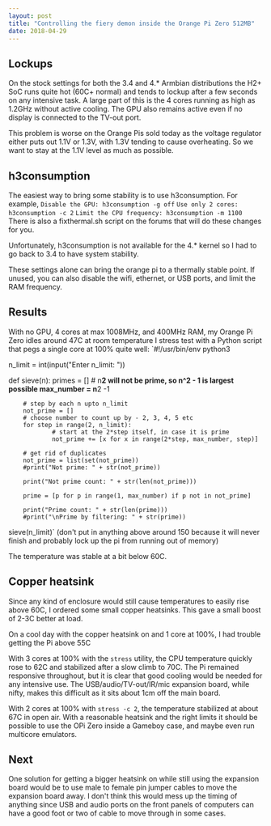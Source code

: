 ```yaml
---
layout: post
title: "Controlling the fiery demon inside the Orange Pi Zero 512MB"
date: 2018-04-29
---
```

## Lockups
On the stock settings for both the 3.4 and 4.* Armbian distributions the H2+ SoC runs quite hot (60C+ normal) and tends to lockup after a few seconds on any intensive task. A large part of this is the 4 cores running as high as 1.2GHz without active cooling. The GPU also remains active even if no display is connected to the TV-out port.

This problem is worse on the Orange Pis sold today as the voltage regulator either puts out 1.1V or 1.3V, with 1.3V tending to cause overheating. So we want to stay at the 1.1V level as much as possible.

## h3consumption
The easiest way to bring some stability is to use h3consumption. For example,
`Disable the GPU: h3consumption -g off`
`Use only 2 cores: h3consumption -c 2`
`Limit the CPU frequency: h3consumption -m 1100`
There is also a fixthermal.sh script on the forums that will do these changes for you.

Unfortunately, h3consumption is not available for the 4.* kernel so I had to go back to 3.4 to have system stability.

These settings alone can bring the orange pi to a thermally stable point. If unused, you can also disable the wifi, ethernet, or USB ports, and limit the RAM frequency.

## Results
With no GPU, 4 cores at max 1008MHz, and 400MHz RAM, my Orange Pi Zero idles around 47C at room temperature
I stress test with a Python script that pegs a single core at 100% quite well:
`#!/usr/bin/env python3

n_limit = int(input("Enter n_limit: "))

def sieve(n):
        primes = []
        # n**2 will not be prime, so n^2 - 1 is largest possible
        max_number = n**2 -1

        # step by each n upto n_limit
        not_prime = []
        # choose number to count up by - 2, 3, 4, 5 etc
        for step in range(2, n_limit):
                # start at the 2*step itself, in case it is prime 
                not_prime += [x for x in range(2*step, max_number, step)]

        # get rid of duplicates
        not_prime = list(set(not_prime))
        #print("Not prime: " + str(not_prime))

        print("Not prime count: " + str(len(not_prime)))

        prime = [p for p in range(1, max_number) if p not in not_prime]

        print("Prime count: " + str(len(prime)))
        #print("\nPrime by filtering: " + str(prime))

sieve(n_limit)`
(don't put in anything above around 150 because it will never finish and probably lock up the pi from running out of memory)

The temperature was stable at a bit below 60C.

## Copper heatsink
Since any kind of enclosure would still cause temperatures to easily rise above 60C, I ordered some small copper heatsinks. This gave a small boost of 2-3C better at load.

On a cool day with the copper heatsink on and 1 core at 100%, I had trouble getting the Pi above 55C

With 3 cores at 100% with the `stress` utility, the CPU temperature quickly rose to 62C and stabilized after a slow climb to 70C. The Pi remained responsive throughout, but it is clear that good cooling would be needed for any intensive use. The USB/audio/TV-out/IR/mic expansion board, while nifty, makes this difficult as it sits about 1cm off the main board.

With 2 cores at 100% with `stress -c 2`, the temperature stabilized at about 67C in open air. With a reasonable heatsink and the right limits it should be possible to use the OPi Zero inside a Gameboy case, and maybe even run multicore emulators.

## Next
One solution for getting a bigger heatsink on while still using the expansion board would be to use male to female pin jumper cables to move the expansion board away. I don't think this would mess up the timing of anything since USB and audio ports on the front panels of computers can have a good foot or two of cable to move through in some cases.


